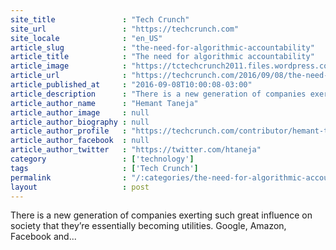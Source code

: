 ```yaml
---
site_title               : "Tech Crunch"
site_url                 : "https://techcrunch.com"
site_locale              : "en_US"
article_slug             : "the-need-for-algorithmic-accountability"
article_title            : "The need for algorithmic accountability"
article_image            : "https://tctechcrunch2011.files.wordpress.com/2016/09/goog-fb-uber-amazon-glitched-9-7-2016-2-34-28-pm.png?w=671&h=377&crop=1"
article_url              : "https://techcrunch.com/2016/09/08/the-need-for-algorithmic-accountability/"
article_published_at     : "2016-09-08T10:00:08-03:00"
article_description      : "There is a new generation of companies exerting such great influence on society that they’re essentially becoming utilities. Google, Amazon, Facebook and..."
article_author_name      : "Hemant Taneja"
article_author_image     : null
article_author_biography : null
article_author_profile   : "https://techcrunch.com/contributor/hemant-taneja/"
article_author_facebook  : null
article_author_twitter   : "https://twitter.com/htaneja"
category                 : ['technology']
tags                     : ['Tech Crunch']
permalink                : "/:categories/the-need-for-algorithmic-accountability/"
layout                   : post
---
```


There is a new generation of companies exerting such great influence on society that they’re essentially becoming utilities. Google, Amazon, Facebook and...
